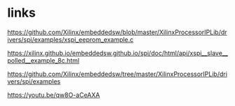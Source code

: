 # links

 https://github.com/Xilinx/embeddedsw/blob/master/XilinxProcessorIPLib/drivers/spi/examples/xspi_eeprom_example.c

 https://xilinx.github.io/embeddedsw.github.io/spi/doc/html/api/xspi__slave__polled__example_8c.html

 https://github.com/Xilinx/embeddedsw/tree/master/XilinxProcessorIPLib/drivers/spi/examples

 https://youtu.be/qw8O-aCeAXA

